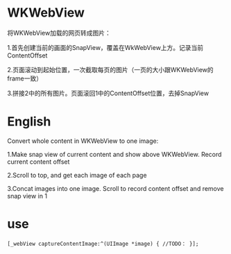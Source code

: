 # WKWebView
 将WKWebView加载的网页转成图片：
<p> 1.首先创建当前的画面的SnapView，覆盖在WkWebView上方。记录当前ContentOffset
<p> 2.页面滚动到起始位置，一次截取每页的图片（一页的大小跟WKWebView的frame一致）
<p> 3.拼接2中的所有图片。页面滚回1中的ContentOffset位置，去掉SnapView

# English
 Convert whole content in WKWebView to one image:
<p> 1.Make snap view of current content and show above WKWebView. Record current content offset
<p> 2.Scroll to top, and get each image of each page
<p> 3.Concat images into one image. Scroll to record content offset and remove snap view in 1

# use
 `[_webView captureContentImage:^(UIImage *image) {
  //TODO：
  }]; `
